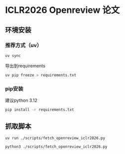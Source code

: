 # ICLR2026 Openreview 论文

## 环境安装

### 推荐方式（uv）

```bash
uv sync
```

导出到requirements

```bash
uv pip freeze > requirements.txt
```

### pip安装

建议python 3.12

```bash
pip install -r requirements.txt
```

## 抓取脚本

```bash
uv run ./scripts/fetch_openreview_iclr2026.py
```

```bash
python3 ./scripts/fetch_openreview_iclr2026.py
```